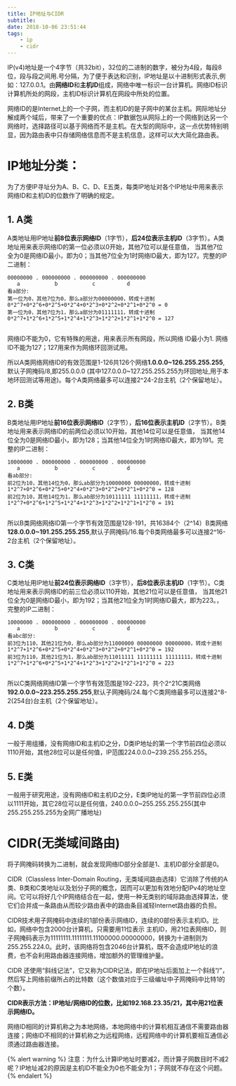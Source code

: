 ```yaml
---
title: IP地址与CIDR
subtitle: 
date: 2018-10-06 23:51:44
tags:
    - ip
    - cidr
---
```


IP(v4)地址是一个4字节（共32bit），32位的二进制的数字，被分为4段，每段8位，段与段之间用.号分隔，为了便于表达和识别，IP地址是以十进制形式表示,例如：127.0.0.1。由**网络ID**和**主机ID**组成，网络中唯一标识一台计算机。网络ID标识计算机所处的网段，主机ID标识计算机在网段中所处的位置。


网络ID的是Internet上的一个子网，而主机ID的是子网中的某台主机。网际地址分解成两个域后，带来了一个重要的优点：IP数据包从网际上的一个网络到达另一个网络时，选择路径可以基于网络而不是主机。在大型的网际中，这一点优势特别明显，因为路由表中只存储网络信息而不是主机信息，这样可以大大简化路由表。

# IP地址分类： 

为了方便IP寻址分为A、B、C、D、E五类，每类IP地址对各个IP地址中用来表示网络ID和主机ID的位数作了明确的规定。

## 1. A类

A类地址用IP地址**前8位表示网络ID**（1字节），**后24位表示主机ID**（3字节）。A类地址用来表示网络ID的第一位必须以0开始，其他7位可以是任意值， 当其他7位全为0是网络ID最小，即为0；当其他7位全为1时网络ID最大，即为127。完整的IP二进制：

```
00000000 . 000000000 . 000000000 . 000000000
   a           b           c          d
看a部分:
第一位为0，其他7位为0，那么a部分为00000000，转成十进制0*2^7+0*2^6+0*2^5+0*2^4+0*2^3+0*2^2+0*2^1+0*2^0 = 0
第一位为0，其他7位为1，那么a部分为01111111，转成十进制  0*2^7+1*2^6+1*2^5+1*2^4+1*2^3+1*2^2+1*2^1+1*2^0 = 127
    
```
    
网络ID不能为0，它有特殊的用途，用来表示所有网段，所以网络 ID最小为1.
网络ID不能为127；127用来作为网络环回测试用。

所以A类网络网络ID的有效范围是1-126共126个网络**1.0.0.0~126.255.255.255**,默认子网掩码/8,即255.0.0.0 (其中127.0.0.0~127.255.255.255为环回地址,用于本地环回测试等用途)。每个A类网络最多可以连接2^24-2台主机（2个保留地址）。


## 2. B类

B类地址用IP地址**前16位表示网络ID**（2字节），**后16位表示主机ID**（2字节）。B类地址用来表示网络ID的前两位必须以10开始，其他14位可以是任意值， 当其他14位全为0是网络ID最小，即为128；当其他14位全为1时网络ID最大，即为191。完整的IP二进制：

```
10000000 . 000000000 . 000000000 . 000000000
   a           b           c          d
看ab部分:
前2位为10，其他14位为0，那么ab部分为10000000 00000000，转成十进制1*2^7+0*2^6+0*2^5+0*2^4+0*2^3+0*2^2+0*2^1+0*2^0 = 128
前2位为10，其他14位为1，那么ab部分为10111111 11111111，转成十进制  1*2^7+0*2^6+1*2^5+1*2^4+1*2^3+1*2^2+1*2^1+1*2^0 = 191
    
```

所以B类网络网络ID第一个字节有效范围是128-191，共16384个（2^14）B类网络**128.0.0.0~191.255.255.255**,默认子网掩码/16.每个B类网络最多可以连接2^16-2台主机（2个保留地址）。

## 3. C类

C类地址用IP地址**前24位表示网络ID**（3字节），**后8位表示主机ID**（1字节）。C类地址用来表示网络ID的前三位必须以110开始，其他21位可以是任意值， 当其他21位全为0是网络ID最小，即为192；当其他21位全为1时网络ID最大，即为223。，完整的IP二进制：

```
10000000 . 000000000 . 000000000 . 000000000
   a           b           c          d
看abc部分:
前3位为110，其他21位为0，那么ab部分为11000000 00000000 00000000，转成十进制1*2^7+1*2^6+0*2^5+0*2^4+0*2^3+0*2^2+0*2^1+0*2^0 = 192
前3位为110，其他21位为1，那么ab部分为11011111 11111111 11111111，转成十进制  1*2^7+1*2^6+0*2^5+1*2^4+1*2^3+1*2^2+1*2^1+1*2^0 = 223
    
```

所以C类网络网络ID第一个字节有效范围是192-223，共个2^21C类网络**192.0.0.0~223.255.255.255**,默认子网掩码/24.每个C类网络最多可以连接2^8-2(254台)台主机（2个保留地址）。

## 4. D类

一般于用组播，没有网络ID和主机ID之分，D类IP地址的第一个字节前四位必须以1110开始，其他28位可以是任何值，IP范围224.0.0.0~239.255.255.255。

## 5. E类

一般用于研究用途，没有网络ID和主机ID之分，E类IP地址的第一字节前四位必须以1111开始，其它28位可以是任何值，240.0.0.0~255.255.255.255(其中255.255.255.255为全网广播地址)


# CIDR(无类域间路由)

将子网掩码转换为二进制，就会发现网络ID部分全部是1、主机ID部分全部是0。

CIDR（Classless Inter-Domain Routing，无类域间路由选择）它消除了传统的A类、B类和C类地址以及划分子网的概念，因而可以更加有效地分配IPv4的地址空间。它可以将好几个IP网络结合在一起，使用一种无类别的域际路由选择算法，使它们合并成一条路由从而较少路由表中的路由条目减轻Internet路由器的负担。

CIDR技术用子网掩码中连续的1部份表示网络ID，连续的0部份表示主机ID。比如，网络中包含2000台计算机，只需要用11位表示 主机ID，用21位表网络ID，则子网掩码表示为11111111.11111111.11100000.00000000，转换为十进制则为 255.255.224.0。此时，该网络将包含2046台计算机，既不会造成IP地址的浪费，也不会利用路由器连接网络，增加额外的管理维护量。

CIDR 还使用“斜线记法”，它又称为CIDR记法，即在IP地址后面加上一个斜线“/”，然后写上网络前缀所占的比特数（这个数值对应于三级编址中子网掩码中比特1的个数）。

**CIDR表示方法：IP地址/网络ID的位数，比如192.168.23.35/21，其中用21位表示网络ID。**

网络ID相同的计算机称之为本地网络，本地网络中的计算机相互通信不需要路由器连接；网络ID不相同的计算机称之为远程网络，远程网络中的计算机要相互通信必须通过路由器连接。

{% alert warning %}
注意：为什么计算IP地址时要减2，而计算子网数目时不减2呢？IP地址减2的原因是主机ID不能全为0也不能全为1；子网就不存在这个问题。
{% endalert %}





